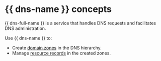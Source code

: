 # {{ dns-name }} concepts

{{ dns-full-name }} is a service that handles DNS requests and facilitates DNS administration.

Use {{ dns-name }} to:

* Create [domain zones](dns-zone.md) in the DNS hierarchy.
* Manage [resource records](resource-record.md) in the created zones.

